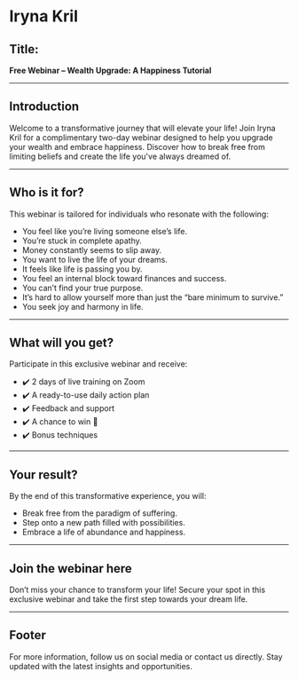 # Iryna Kril

## Title:

**Free Webinar – Wealth Upgrade: A Happiness Tutorial**

---

## Introduction

Welcome to a transformative journey that will elevate your life! Join Iryna Kril for a complimentary two-day webinar designed to help you upgrade your wealth and embrace happiness. Discover how to break free from limiting beliefs and create the life you've always dreamed of.

---

## Who is it for?

This webinar is tailored for individuals who resonate with the following:

- You feel like you’re living someone else’s life.
- You’re stuck in complete apathy.
- Money constantly seems to slip away.
- You want to live the life of your dreams.
- It feels like life is passing you by.
- You feel an internal block toward finances and success.
- You can’t find your true purpose.
- It’s hard to allow yourself more than just the “bare minimum to survive.”
- You seek joy and harmony in life.

---

## What will you get?

Participate in this exclusive webinar and receive:

- ✔️ 2 days of live training on Zoom
- ✔️ A ready-to-use daily action plan
- ✔️ Feedback and support
- ✔️ A chance to win 🎁
- ✔️ Bonus techniques

---

## Your result?

By the end of this transformative experience, you will:

- Break free from the paradigm of suffering.
- Step onto a new path filled with possibilities.
- Embrace a life of abundance and happiness.

---

## Join the webinar here

Don’t miss your chance to transform your life! Secure your spot in this exclusive webinar and take the first step towards your dream life.

---

## Footer

For more information, follow us on social media or contact us directly. Stay updated with the latest insights and opportunities.
